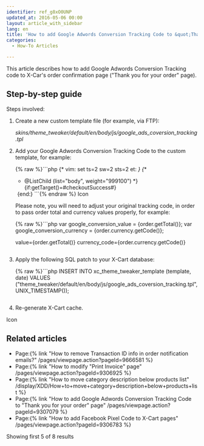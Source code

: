 ```yaml
---
identifier: ref_g8xO0UNP
updated_at: 2016-05-06 00:00
layout: article_with_sidebar
lang: en
title: 'How to add Google Adwords Conversion Tracking Code to &quot;Thank you for your order&quot; page'
categories:
  - How-To Articles

---
```



This article describes how to add Google Adwords Conversion Tracking code to X-Car's order confirmation page ("Thank you for your order" page).

## Step-by-step guide

Steps involved:

1.  Create a new custom template file (for example, via FTP):

    _skins/theme_tweaker/default/en/body/js/google_ads_coversion_tracking.tpl_

2.  Add your Google Adwords Conversion Tracking Code to the custom template, for example:

    {% raw %}```php
    {* vim: set ts=2 sw=2 sts=2 et: *}
    {**
     * @ListChild (list="body", weight="999100")
     *}
    {if:getTarget()=#checkoutSuccess#}
    <!-- Google Code for Conversion Page -->
    <script type="text/javascript">
    /* <![CDATA[ */
    var google_conversion_id = 999999999;
    var google_conversion_language = "en";
    var google_conversion_format = "3";
    var google_conversion_color = "ffffff";
    var google_conversion_label = "xxxfCKzzz2YQyyyyxxx";
    var google_conversion_value = {order.getTotal()};
    var google_conversion_currency = {order.currency.getCode()};
    var google_remarketing_only = false;
    /* ]]> */
    </script>
    <script type="text/javascript" src="//www.googleadservices.com/pagead/conversion.js">
    </script>
    <noscript>
    <div style="display:inline;">
    <img height="1" width="1" style="border-style:none;" alt="" src="//www.googleadservices.com/pagead/conversion/999999999/?value={order.getTotal()}&amp;currency_code={order.currency.getCode()}&amp;label=xxxfCKzzz2YQyyyyxxx&amp;guid=ON&amp;script=0"/>
    </div>
    </noscript>
    {end:}
    ```{% endraw %}
    Icon

    Please note, you will need to adjust your original tracking code, in order to pass order total and currency values properly, for example:

    {% raw %}```php
    var google_conversion_value = {order.getTotal()};
    var google_conversion_currency = {order.currency.getCode()};

    value={order.getTotal()}
    currency_code={order.currency.getCode()}
    ```{% endraw %}

3.  Apply the following SQL patch to your X-Cart database:

    {% raw %}```php
    INSERT INTO xc_theme_tweaker_template (template, date) VALUES ("theme_tweaker/default/en/body/js/google_ads_coversion_tracking.tpl", UNIX_TIMESTAMP());
    ```{% endraw %}

4.  Re-generate X-Cart cache.

Icon

## Related articles

*   Page:{% link "How to remove Transaction ID info in order notification emails?" /pages/viewpage.action?pageId=9666581 %}
*   Page:{% link "How to modify "Print Invoice" page" /pages/viewpage.action?pageId=9306925 %}
*   Page:{% link "How to move category description below products list" /display/XDD/How+to+move+category+description+below+products+list %}
*   Page:{% link "How to add Google Adwords Conversion Tracking Code to "Thank you for your order" page" /pages/viewpage.action?pageId=9307079 %}
*   Page:{% link "How to add Facebook Pixel Сode to X-Cart pages" /pages/viewpage.action?pageId=9306783 %}

Showing first 5 of 8 results